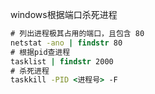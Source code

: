 windows根据端口杀死进程

```bat
# 列出进程极其占用的端口，且包含 80
netstat -ano | findstr 80
# 根据pid查进程
tasklist | findstr 2000  
# 杀死进程
taskkill -PID <进程号> -F
```

